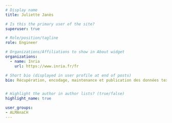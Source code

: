 ```yaml
---
# Display name
title: Juliette Janès

# Is this the primary user of the site?
superuser: true

# Role/position/tagline
role: Engineer

# Organizations/Affiliations to show in About widget
organizations:
  - name: Inria
    url: https://www.inria.fr/fr

# Short bio (displayed in user profile at end of posts)
bio: Récupération, encodage, maintenance et publication des données textuels en français et langues de France


# Highlight the author in author lists? (true/false)
highlight_name: true

user_groups:
- ALMAnaCH
---
```

